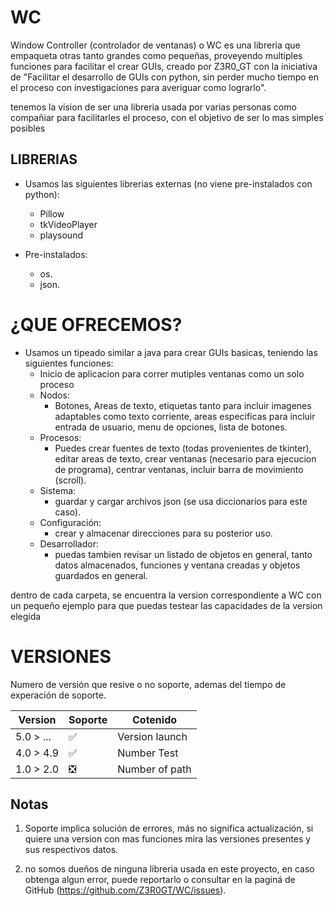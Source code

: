 # WC
Window Controller (controlador de ventanas) o WC es una libreria que empaqueta otras tanto grandes como pequeñas, proveyendo multiples funciones para facilitar el crear GUIs, creado por
Z3R0_GT con la iniciativa de "Facilitar el desarrollo de GUIs con python, sin perder mucho tiempo en el proceso con investigaciones para averiguar como lograrlo".

tenemos la vision de ser una libreria usada por varias personas como compañiar para facilitarles el proceso, con el objetivo de ser lo mas simples posibles

## LIBRERIAS
- Usamos las siguientes librerias externas (no viene pre-instalados con python):
    - Pillow
    - tkVideoPlayer
    - playsound

- Pre-instalados:
    - os.
    - json.

# ¿QUE OFRECEMOS?

- Usamos un tipeado similar a java para crear GUIs basicas, teniendo las siguientes funciones:
    - Inicio de aplicacion para correr mutiples ventanas como un solo proceso
    - Nodos:
        - Botones, Areas de texto, etiquetas tanto para incluir imagenes adaptables como texto corriente, areas especificas para incluir entrada de usuario, menu de opciones, lista de botones.
    - Procesos:
        - Puedes crear fuentes de texto (todas provenientes de tkinter), editar areas de texto, crear ventanas (necesario para ejecucion de programa), centrar ventanas, incluir barra de movimiento (scroll).
    - Sistema:
        - guardar y cargar archivos json (se usa diccionarios para este caso).
    - Configuración:
        - crear y almacenar direcciones para su posterior uso.
    - Desarrollador:
        - puedas tambien revisar un listado de objetos en general, tanto datos almacenados, funciones y ventana creadas y objetos guardados en general.

dentro de cada carpeta, se encuentra la version correspondiente a WC con un pequeño ejemplo para que puedas testear las capacidades de la version elegida

# VERSIONES
Numero de versión que resive o no soporte, ademas del tiempo de experación de soporte.

| Version    | Soporte                       | Cotenido         |
| -------    | ------------------            | ---------        |
| 5.0 > ...  | :white_check_mark:            |Version launch    |
| 4.0 > 4.9  | :white_check_mark:            |Number Test       |
| 1.0 > 2.0  | :negative_squared_cross_mark: |Number of path    |

## Notas

1. Soporte implica solución de errores, más no significa actualización, si quiere una version con mas funciones mira las versiones presentes y sus respectivos datos.

2. no somos dueños de ninguna libreria usada en este proyecto, en caso obtenga algun error, puede reportarlo o consultar en la paginá de GitHub (https://github.com/Z3R0GT/WC/issues).
